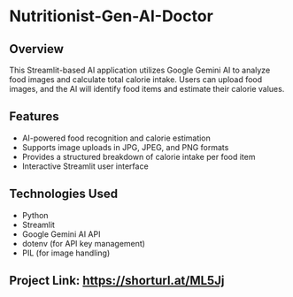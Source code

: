 # Nutritionist-Gen-AI-Doctor

## Overview
This Streamlit-based AI application utilizes Google Gemini AI to analyze food images and calculate total calorie intake. Users can upload food images, and the AI will identify food items and estimate their calorie values.

## Features
- AI-powered food recognition and calorie estimation
- Supports image uploads in JPG, JPEG, and PNG formats
- Provides a structured breakdown of calorie intake per food item
- Interactive Streamlit user interface

## Technologies Used
- Python
- Streamlit
- Google Gemini AI API
- dotenv (for API key management)
- PIL (for image handling)

## Project Link: https://shorturl.at/ML5Jj
